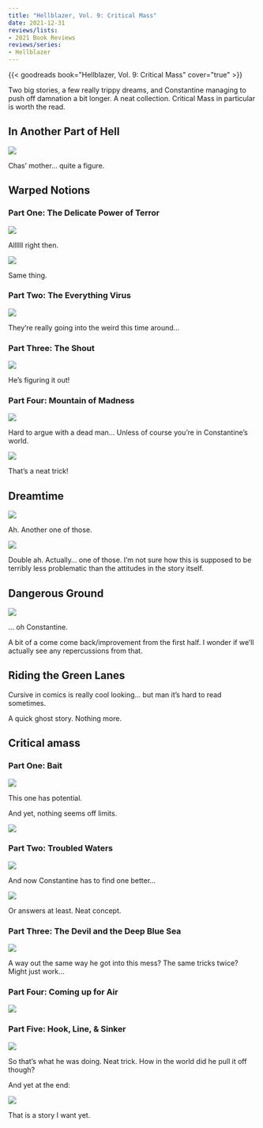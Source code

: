 ```yaml
---
title: "Hellblazer, Vol. 9: Critical Mass"
date: 2021-12-31
reviews/lists:
- 2021 Book Reviews
reviews/series:
- Hellblazer
---
```

{{< goodreads book="Hellblazer, Vol. 9: Critical Mass" cover="true" >}}

Two big stories, a few really trippy dreams, and Constantine managing to push off damnation a bit longer. A neat collection. Critical Mass in particular is worth the read. 

## In Another Part of Hell
![](/embeds/books/attachments/hellblazer-9-b6eb4a.png)

Chas’ mother… quite a figure. 

## Warped Notions 
### Part One: The Delicate Power of Terror 

![](/embeds/books/attachments/hellblazer-9-dd2f76.png)

Allllll right then. 

![](/embeds/books/attachments/hellblazer-9-4fbb28.png)

Same thing. 

### Part Two: The Everything Virus

![](/embeds/books/attachments/hellblazer-9-c29dfe.png)

They’re really going into the weird this time around…

### Part Three: The Shout

![](/embeds/books/attachments/hellblazer-9-df879b.png)

He’s figuring it out!

### Part Four: Mountain of Madness

![](/embeds/books/attachments/hellblazer-9-15d194.png)

Hard to argue with a dead man… Unless of course you’re in Constantine’s world. 

![](/embeds/books/attachments/hellblazer-9-c5f93c.png)

That’s a neat trick!

## Dreamtime

![](/embeds/books/attachments/hellblazer-9-3a7f37.png)

Ah. Another one of those. 

![](/embeds/books/attachments/hellblazer-9-3c7979.png)

Double ah. Actually… one of those. I’m not sure how this is supposed to be terribly less problematic than the attitudes in the story itself. 

## Dangerous Ground
![](/embeds/books/attachments/hellblazer-9-c777ad.png)

… oh Constantine. 

A bit of a come come back/improvement from the first half. I wonder if we’ll actually see any repercussions from that. 

## Riding the Green Lanes
Cursive in comics is really cool looking… but man it’s hard to read sometimes. 

A quick ghost story. Nothing more. 

## Critical amass
### Part One: Bait

![](/embeds/books/attachments/hellblazer-9-3ec42c.png)

This one has potential. 

And yet, nothing seems off limits. 

![](/embeds/books/attachments/hellblazer-9-76e8bb.png)

### Part Two: Troubled Waters

![](/embeds/books/attachments/hellblazer-9-65a30f.png)

And now Constantine has to find one better…

![](/embeds/books/attachments/hellblazer-9-4461b9.png)

Or answers at least. Neat concept. 

### Part Three: The Devil and the Deep Blue Sea

![](/embeds/books/attachments/hellblazer-9-3eb8d9.png)

A way out the same way he got into this mess? The same tricks twice? Might just work…

### Part Four: Coming up for Air

![](/embeds/books/attachments/hellblazer-9-02ecc4.png)

### Part Five: Hook, Line, & Sinker 

![](/embeds/books/attachments/hellblazer-9-e9029b.png)

So that’s what he was doing. Neat trick. How in the world did he pull it off though?

And yet at the end:

![](/embeds/books/attachments/hellblazer-9-6d344e.png)

That is a story I want yet. 

